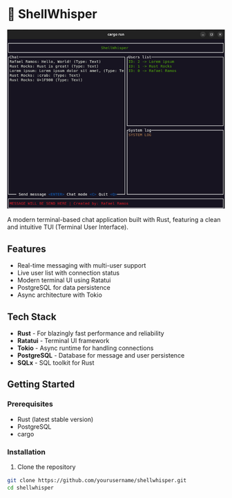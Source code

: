 # 🦀 ShellWhisper

![ShellWhisper Demo](github/preview-shellwisper.png)

A modern terminal-based chat application built with Rust, featuring a clean and intuitive TUI (Terminal User Interface).

## Features

- Real-time messaging with multi-user support
- Live user list with connection status
- Modern terminal UI using Ratatui
- PostgreSQL for data persistence
- Async architecture with Tokio

## Tech Stack

- **Rust** - For blazingly fast performance and reliability
- **Ratatui** - Terminal UI framework
- **Tokio** - Async runtime for handling connections
- **PostgreSQL** - Database for message and user persistence
- **SQLx** - SQL toolkit for Rust

## Getting Started

### Prerequisites

- Rust (latest stable version)
- PostgreSQL
- cargo

### Installation

1. Clone the repository

```bash
git clone https://github.com/yourusername/shellwhisper.git
cd shellwhisper
```
